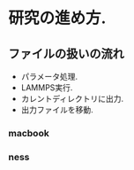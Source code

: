 
# 研究の進め方.

## ファイルの扱いの流れ

- パラメータ処理.
- LAMMPS実行.
- カレントディレクトリに出力.
- 出力ファイルを移動.

###  macbook



### ness